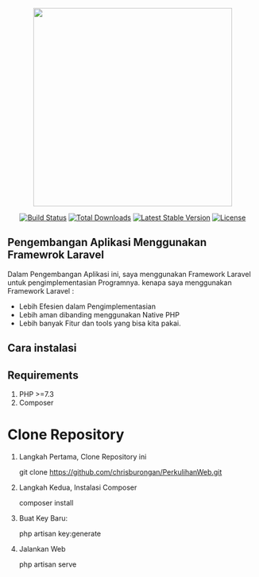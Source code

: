 <p align="center"><a href="https://laravel.com" target="_blank"><img src="https://raw.githubusercontent.com/laravel/art/master/logo-lockup/5%20SVG/2%20CMYK/1%20Full%20Color/laravel-logolockup-cmyk-red.svg" width="400"></a></p>

<p align="center">
<a href="https://travis-ci.org/laravel/framework"><img src="https://travis-ci.org/laravel/framework.svg" alt="Build Status"></a>
<a href="https://packagist.org/packages/laravel/framework"><img src="https://img.shields.io/packagist/dt/laravel/framework" alt="Total Downloads"></a>
<a href="https://packagist.org/packages/laravel/framework"><img src="https://img.shields.io/packagist/v/laravel/framework" alt="Latest Stable Version"></a>
<a href="https://packagist.org/packages/laravel/framework"><img src="https://img.shields.io/packagist/l/laravel/framework" alt="License"></a>
</p>

## Pengembangan Aplikasi Menggunakan Framewrok Laravel

Dalam Pengembangan Aplikasi ini, saya menggunakan Framework Laravel untuk pengimplementasian Programnya.
kenapa saya menggunakan Framework Laravel :
- Lebih Efesien dalam Pengimplementasian
- Lebih aman dibanding menggunakan Native PHP
- Lebih banyak Fitur  dan tools yang bisa kita pakai.

## Cara instalasi

## Requirements
1. PHP >=7.3
2. Composer

# Clone Repository

1. Langkah Pertama, Clone Repository ini

     git clone https://github.com/chrisburongan/PerkulihanWeb.git
     
2. Langkah Kedua, Instalasi Composer 
    
     composer install

3. Buat Key Baru:

    php artisan key:generate
    
4. Jalankan Web 

     php artisan serve



